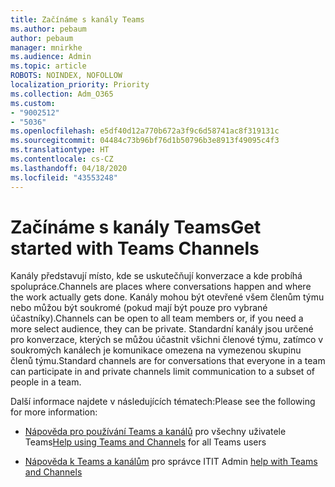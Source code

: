```yaml
---
title: Začínáme s kanály Teams
ms.author: pebaum
author: pebaum
manager: mnirkhe
ms.audience: Admin
ms.topic: article
ROBOTS: NOINDEX, NOFOLLOW
localization_priority: Priority
ms.collection: Adm_O365
ms.custom:
- "9002512"
- "5036"
ms.openlocfilehash: e5df40d12a770b672a3f9c6d58741ac8f319131c
ms.sourcegitcommit: 04484c73b96bf76d1b50796b3e8913f49095c4f3
ms.translationtype: HT
ms.contentlocale: cs-CZ
ms.lasthandoff: 04/18/2020
ms.locfileid: "43553248"
---
```

# <a name="get-started-with-teams-channels"></a><span data-ttu-id="e12be-102">Začínáme s kanály Teams</span><span class="sxs-lookup"><span data-stu-id="e12be-102">Get started with Teams Channels</span></span>

<span data-ttu-id="e12be-103">Kanály představují místo, kde se uskutečňují konverzace a kde probíhá spolupráce.</span><span class="sxs-lookup"><span data-stu-id="e12be-103">Channels are places where conversations happen and where the work actually gets done.</span></span> <span data-ttu-id="e12be-104">Kanály mohou být otevřené všem členům týmu nebo můžou být soukromé (pokud mají být pouze pro vybrané účastníky).</span><span class="sxs-lookup"><span data-stu-id="e12be-104">Channels can be open to all team members or, if you need a more select audience, they can be private.</span></span> <span data-ttu-id="e12be-105">Standardní kanály jsou určené pro konverzace, kterých se můžou účastnit všichni členové týmu, zatímco v soukromých kanálech je komunikace omezena na vymezenou skupinu členů týmu.</span><span class="sxs-lookup"><span data-stu-id="e12be-105">Standard channels are for conversations that everyone in a team can participate in and private channels limit communication to a subset of people in a team.</span></span>

<span data-ttu-id="e12be-106">Další informace najdete v následujících tématech:</span><span class="sxs-lookup"><span data-stu-id="e12be-106">Please see the following for more information:</span></span>

- <span data-ttu-id="e12be-107">[Nápověda pro používání Teams a kanálů](https://support.office.com/article/teams-and-channels-df38ae23-8f85-46d3-b071-cb11b9de5499) pro všechny uživatele Teams</span><span class="sxs-lookup"><span data-stu-id="e12be-107">[Help using Teams and Channels](https://support.office.com/article/teams-and-channels-df38ae23-8f85-46d3-b071-cb11b9de5499) for all Teams users</span></span>

- <span data-ttu-id="e12be-108">[Nápověda k Teams a kanálům](https://docs.microsoft.com/microsoftteams/teams-channels-overview) pro správce IT</span><span class="sxs-lookup"><span data-stu-id="e12be-108">IT Admin [help with Teams and Channels](https://docs.microsoft.com/microsoftteams/teams-channels-overview)</span></span> 
